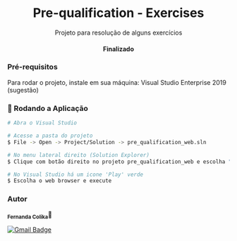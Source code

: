 <h1 align="center">Pre-qualification - Exercises</h1>

<p align="center">Projeto para resolução de alguns exercícios</p>

<h4 align="center"> 
	Finalizado
</h4>

### Pré-requisitos

Para rodar o projeto, instale em sua máquina:
Visual Studio Enterprise 2019 (sugestão)

### 🎲 Rodando a Aplicação

```bash
# Abra o Visual Studio

# Acesse a pasta do projeto
$ File -> Open -> Project/Solution -> pre_qualification_web.sln 

# No menu lateral direito (Solution Explorer)
$ Clique com botão direito no projeto pre_qualification_web e escolha "Build"

# No Visual Studio há um icone 'Play' verde
$ Escolha o web browser e execute

```

### Autor

 <sub><b>Fernanda Colika</b></sub></a>🚀

[![Gmail Badge](https://img.shields.io/badge/-stcolika@gmail.com-c14438?style=flat-square&logo=Gmail&logoColor=white&link=mailto:stcolika@gmail.com)](mailto:stcolika@gmail.com)
